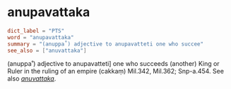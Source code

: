 # anupavattaka

``` toml
dict_label = "PTS"
word = "anupavattaka"
summary = "(anuppa˚) adjective to anupavatteti one who succee"
see_also = ["anuvattaka"]
```

(anuppa˚) adjective to anupavatteti] one who succeeds (another) King or Ruler in the ruling of an empire (cakkaṃ) Mil.342, Mil.362; Snp\-a.454. See also *[anuvattaka](anuvattaka.md)*.


